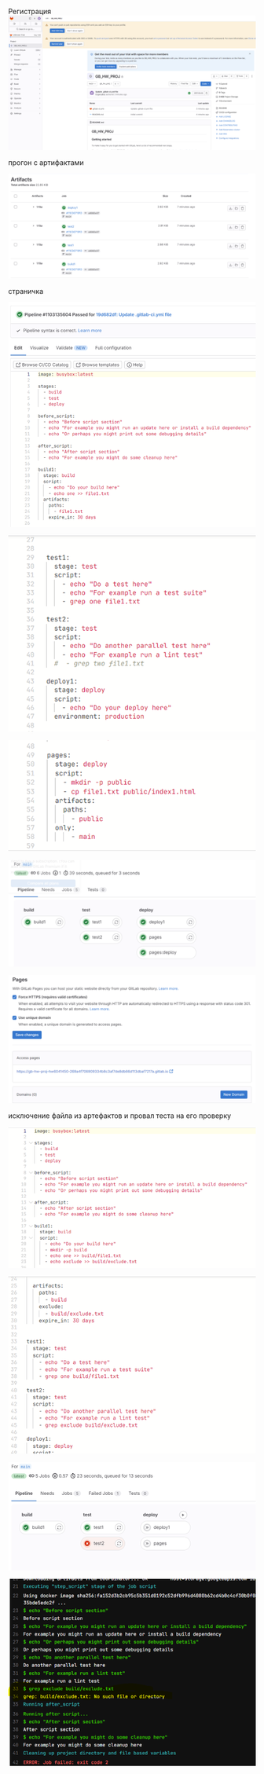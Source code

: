 Регистрация
![](img.png)

прогон с артифактами

![](img_1.png)

страничка

![](img_2.png)

![](img_3.png)

![](img_4.png)

![](img_5.png)

![](img_6.png)

исключение файла из артефактов и провал теста на его проверку

![](img_7.png)

![](img_8.png)

![](img_9.png)

![](img_10.png)
